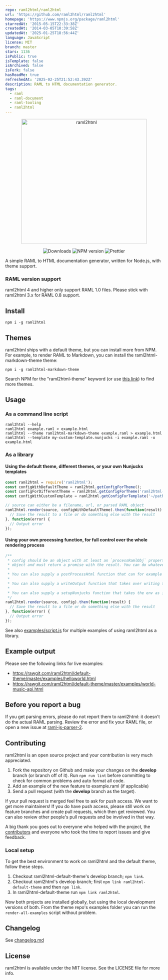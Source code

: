 ```yaml
---
repo: raml2html/raml2html
url: 'https://github.com/raml2html/raml2html'
homepage: 'https://www.npmjs.org/package/raml2html'
starredAt: '2015-05-15T22:33:38Z'
createdAt: '2014-03-05T10:39:58Z'
updatedAt: '2025-01-25T18:56:44Z'
language: JavaScript
license: MIT
branch: master
stars: 1136
isPublic: true
isTemplate: false
isArchived: false
isFork: false
hasReadMe: true
refreshedAt: '2025-02-25T21:52:43.392Z'
description: RAML to HTML documentation generator.
tags:
  - raml
  - raml-document
  - raml-tooling
  - raml2html
---
```


<p align="center">
  <img src="logo.png" width="400" alt="raml2html" />
</p>

<p align="center">
  <img src="https://img.shields.io/npm/dm/raml2html.svg" alt="Downloads" /> <img src="https://img.shields.io/npm/v/raml2html.svg" alt="NPM version" /> <img src="https://img.shields.io/badge/code%20style-prettier-blue.svg?style=flat" alt="Prettier" />
</p>

A simple RAML to HTML documentation generator, written for Node.js, with theme support.

### RAML version support
raml2html 4 and higher only support RAML 1.0 files. Please stick with raml2html 3.x for RAML 0.8 support.


## Install
```
npm i -g raml2html
```


## Themes
raml2html ships with a default theme, but you can install more from NPM. For example, to render
RAML to Markdown, you can install the raml2html-markdown-theme theme:

```
npm i -g raml2html-markdown-theme
```

Search NPM for the "raml2html-theme" keyword (or use [this link](https://www.npmjs.com/browse/keyword/raml2html-theme))
to find more themes.

## Usage

### As a command line script
```
raml2html --help
raml2html example.raml > example.html
raml2html --theme raml2html-markdown-theme example.raml > example.html
raml2html --template my-custom-template.nunjucks -i example.raml -o example.html
```

### As a library

#### Using the default theme, different themes, or your own Nunjucks templates
```javascript
const raml2html = require('raml2html');
const configWithDefaultTheme = raml2html.getConfigForTheme();
const configForDifferentTheme = raml2html.getConfigForTheme('raml2html-markdown-theme');
const configWithCustomTemplate = raml2html.getConfigForTemplate('~/path/to/my-custom-template.nunjucks');

// source can either be a filename, url, or parsed RAML object
raml2html.render(source, configWithDefaultTheme).then(function(result) {
  // Save the result to a file or do something else with the result
}, function(error) {
  // Output error
});
```

#### Using your own processing function, for full control over the whole rendering process
```javascript
/**
 * config should be an object with at least an `processRamlObj` property which is a function that receives the raw RAML
 * object and must return a promise with the result. You can do whatever you want in this function.
 *
 * You can also supply a postProcessHtml function that can for example minify the generated HTML.
 * 
 * You can also supply a writeOutput function that takes over writing the output (to disk for example).
 *
 * You can also supply a setupNunjucks function that takes the env as its only parameter.
 */
raml2html.render(source, config).then(function(result) {
  // Save the result to a file or do something else with the result
}, function(error) {
  // Output error
});
```

See also [examples/script.js](https://github.com/raml2html/raml2html/blob/master/examples/script.js) for multiple examples of using raml2html as a library.


## Example output
Please see the following links for live examples:
- https://rawgit.com/raml2html/default-theme/master/examples/helloworld.html
- https://rawgit.com/raml2html/default-theme/master/examples/world-music-api.html


## Before you report a bug
If you get parsing errors, please do not report them to raml2html: it doesn't do the actual RAML parsing.
Review the error and fix your RAML file, or open a new issue at [raml-js-parser-2](https://github.com/raml-org/raml-js-parser-2).


## Contributing
raml2html is an open source project and your contribution is very much appreciated.

1. Fork the repository on Github and make your changes on the **develop** branch (or branch off of it).
   Run `npm run lint` before committing to check for common problems and auto format all code.
2. Add an example of the new feature to example.raml (if applicable)
3. Send a pull request (with the **develop** branch as the target).

If your pull request is merged feel free to ask for push access. We want to get more maintainers! If you do
have push access, please still work on feature branches and create pull requests, which then get reviewed.
You can also review other people's pull requests and be involved in that way.

A big thank you goes out to everyone who helped with the project, the [contributors](https://github.com/raml2html/raml2html/graphs/contributors)
and everyone who took the time to report issues and give feedback.

### Local setup
To get the best environment to work on raml2html and the default theme, follow these steps.

1. Checkout raml2html-default-theme's develop branch; `npm link`.
2. Checkout raml2html's develop branch; first `npm link raml2html-default-theme` and then `npm link`.
3. In raml2html-default-theme run `npm link raml2html`.

Now both projects are installed globally, but using the local development versions of both.
From the theme repo's examples folder you can run the `render-all-examples` script without problem.


## Changelog
See [changelog.md](https://github.com/raml2html/raml2html/blob/master/changelog.md)


## License
raml2html is available under the MIT license. See the LICENSE file for more info.
